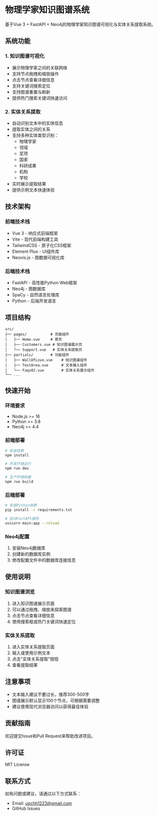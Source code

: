 # 物理学家知识图谱系统

基于Vue 3 + FastAPI + Neo4j的物理学家知识图谱可视化与实体关系提取系统。

## 系统功能

### 1. 知识图谱可视化
- 展示物理学家之间的关联网络
- 支持节点拖拽和缩放操作
- 点击节点查看详细信息
- 支持关键词搜索定位
- 支持图谱重置与刷新
- 提供热门搜索关键词快速访问

### 2. 实体关系提取
- 自动识别文本中的实体信息
- 提取实体之间的关系
- 支持多种实体类型识别：
  - 物理学家
  - 领域
  - 奖项
  - 国家
  - 科研成果
  - 机构
  - 学校
- 实时展示提取结果
- 提供示例文本快速体验

## 技术架构

### 前端技术栈
- Vue 3 - 响应式前端框架
- Vite - 现代前端构建工具
- TailwindCSS - 原子化CSS框架
- Element Plus - UI组件库
- Neovis.js - 图数据可视化库

### 后端技术栈
- FastAPI - 高性能Python Web框架
- Neo4j - 图数据库
- SpaCy - 自然语言处理库
- Python - 后端开发语言

## 项目结构
```
src/
├── pages/           # 页面组件
│   ├── Home.vue     # 首页
│   ├── Customers.vue # 知识图谱展示页
│   └── Support.vue   # 实体关系提取页
├── partials/        # 功能组件
│   ├── WallOfLove.vue    # 知识图谱组件
│   ├── TextArea.vue      # 文本输入组件
│   └── Faqs02.vue        # 实体关系展示组件
└── ...
```

## 快速开始

### 环境要求
- Node.js >= 16
- Python >= 3.8
- Neo4j >= 4.4

### 前端部署
```bash
# 安装依赖
npm install

# 开发环境运行
npm run dev

# 生产环境构建
npm run build
```

### 后端部署
```bash
# 安装Python依赖
pip install -r requirements.txt

# 启动FastAPI服务
uvicorn main:app --reload
```

### Neo4j配置
1. 安装Neo4j数据库
2. 创建新的数据库实例
3. 修改配置文件中的数据库连接信息

## 使用说明

### 知识图谱浏览
1. 进入知识图谱展示页面
2. 可以通过拖拽、缩放来探索图谱
3. 点击节点查看详细信息
4. 使用搜索框或热门关键词快速定位

### 实体关系提取
1. 进入实体关系提取页面
2. 输入或使用示例文本
3. 点击"实体关系提取"按钮
4. 查看提取结果

## 注意事项
- 文本输入建议不要过长，推荐300-500字
- 图谱展示默认显示100个节点，可根据需要调整
- 建议使用现代浏览器访问以获得最佳体验

## 贡献指南
欢迎提交Issue和Pull Request来帮助改进项目。

## 许可证
MIT License

## 联系方式
如有问题或建议，请通过以下方式联系：
- Email: upchh1223@gmail.com
- GitHub Issues
